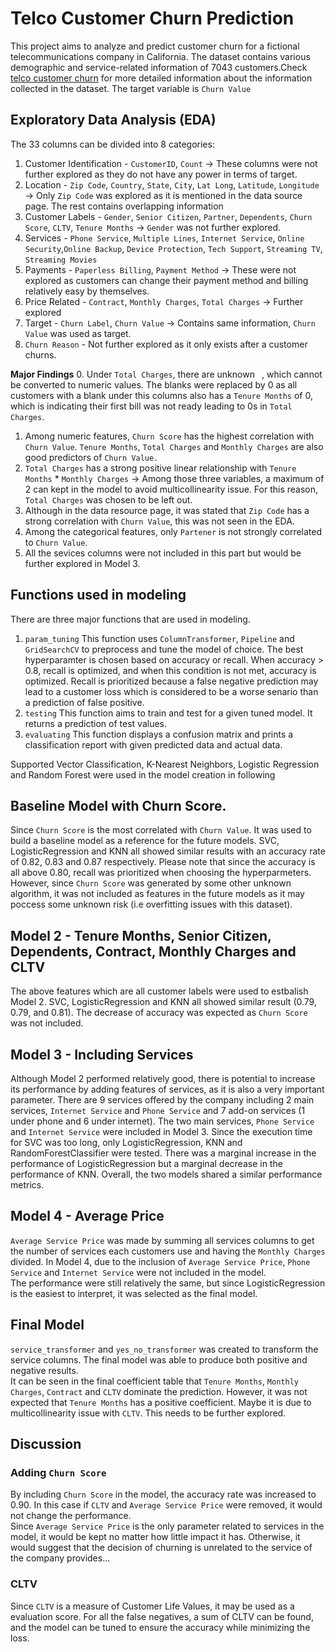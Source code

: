 # Telco Customer Churn Prediction
This project aims to analyze and predict customer churn for a fictional telecommunications company in California. 
The dataset contains various demographic and service-related information of 7043 customers.Check [telco customer churn](https://community.ibm.com/community/user/businessanalytics/blogs/steven-macko/2019/07/11/telco-customer-churn-1113) for more detailed information about the information collected in the dataset. 
The target variable is `Churn Value`

## Exploratory Data Analysis (EDA)
The 33 columns can be divided into 8 categories: 
1. Customer Identification - `CustomerID`, `Count` -> These columns were not further explored as they do not have any power in terms of target.
2. Location - `Zip Code`, `Country`, `State`, `City`, `Lat Long`, `Latitude`, `Longitude` -> Only `Zip Code` was explored as it is mentioned in the data source page. The rest contains overlapping information
3. Customer Labels - `Gender`, `Senior Citizen`, `Partner`, `Dependents`, `Churn Score`, `CLTV`, `Tenure Months` -> `Gender` was not further explored.
4. Services - `Phone Service`, `Multiple Lines`, `Internet Service`, `Online Security`,`Online Backup`, `Device Protection`, `Tech Support`, `Streaming TV`, `Streaming Movies`
5. Payments - `Paperless Billing`, `Payment Method` -> These were not explored as customers can change their payment method and billing relatively easy by themselves.
6. Price Related - `Contract`, `Monthly Charges`, `Total Charges` -> Further explored
7. Target - `Churn Label`, `Churn Value` -> Contains same information, `Churn Value` was used as target.
8. `Churn Reason` - Not further explored as it only exists after a customer churns.

**Major Findings**
0. Under `Total Charges`, there are unknown ` `, which cannot be converted to numeric values. The blanks were replaced by 0 as all customers with a blank under this columns also has a `Tenure Months` of 0, which is indicating their first bill was not ready leading to 0s in `Total Charges`. 
1. Among numeric features, `Churn Score` has the highest correlation with `Churn Value`. `Tenure Months`, `Total Charges` and `Monthly Charges` are also good predictors of `Churn Value.`
2. `Total Charges` has a strong positive linear relationship with `Tenure Months` * `Monthly Charges` -> Among those three variables, a maximum of 2 can kept in the model to avoid multicollinearity issue. For this reason, `Total Charges` was chosen to be left out.
3. Although in the data resource page, it was stated that `Zip Code` has a strong correlation with `Churn Value`, this was not seen in the EDA.
4. Among the categorical features, only `Partener` is not strongly correlated to `Churn Value`.
5. All the sevices columns were not included in this part but would be further explored in Model 3.

## Functions used in modeling
There are three major functions that are used in modeling. 
1. `param_tuning`
   This function uses `ColumnTransformer`, `Pipeline` and `GridSearchCV` to preprocess and tune the model of choice. The best hyperparamter is chosen based on accuracy or recall. When accuracy > 0.8, recall is optimized, and when this condition is not met, accuracy is optimized.
   Recall is prioritized because a false negative prediction may lead to a customer loss which is considered to be a worse senario than a prediction of false positive. 
2. `testing`
    This function aims to train and test for a given tuned model. It returns a prediction of test values. 
3. `evaluating`
   This function displays a confusion matrix and prints a classification report with given predicted data and actual data.

Supported Vector Classification, K-Nearest Neighbors, Logistic Regression and Random Forest were used in the model creation in following

## Baseline Model with Churn Score.
Since `Churn Score` is the most correlated with `Churn Value`. It was used to build a baseline model as a reference for the future models. 
SVC, LogisticRegression and KNN all showed similar results with an accuracy rate of 0.82, 0.83 and 0.87 respectively. Please note that since the accuracy is all above 0.80, recall was prioritized when choosing the hyperparmeters. 
However, since `Churn Score` was generated by some other unknown algorithm, it was not included as features in the future models as it may poccess some unknown risk (i.e overfitting issues with this dataset).

## Model 2 - Tenure Months, Senior Citizen, Dependents, Contract, Monthly Charges and CLTV
The above features which are all customer labels were used to estbalish Model 2. SVC, LogisticRegression and KNN all showed similar result (0.79, 0.79, and 0.81). The decrease of accuracy was expected as `Churn Score` was not included. 

## Model 3 - Including Services
Although Model 2 performed relatively good, there is potential to increase its performance by adding features of services, as it is also a very important parameter. 
There are 9 services offered by the company including 2 main services, `Internet Service` and `Phone Service` and 7 add-on services (1 under phone and 6 under internet).  The two main services, `Phone Service` and `Internet Service` were included in Model 3. 
Since the execution time for SVC was too long, only LogisticRegression, KNN and RandomForestClassifier were tested. There was a marginal increase in the performance of LogisticRegression but a marginal decrease in the performance of KNN. Overall, the two models shared a similar performance metrics. 

## Model 4 - Average Price
`Average Service Price` was made by summing all services columns to get the number of services each customers use and having the `Monthly Charges` divided. In Model 4, due to the inclusion of `Average Service Price`, `Phone Service` and `Internet Service` were not included in the model.  
The performance were still relatively the same, but since LogisticRegression is the easiest to interpret, it was selected as the final model. 

## Final Model
`service_transformer` and `yes_no_transformer` was created to transform the service columns. The final model was able to produce both positive and negative results.  
It can be seen in the final coefficient table that `Tenure Months`, `Monthly Charges`, `Contract` and `CLTV` dominate the prediction. However, it was not expected that `Tenure Months` has a positive coefficient. Maybe it is due to multicollinearity issue with `CLTV`. This needs to be further explored. 

## Discussion
### Adding `Churn Score`
By including `Churn Score` in the model, the accuracy rate was increased to 0.90. In this case if `CLTV` and `Average Service Price` were removed, it would not change the performance.  
Since `Average Service Price` is the only parameter related to services in the model, it would be kept no matter how little impact it has. Otherwise, it would suggest that the decision of churning is unrelated to the service of the company provides...

### CLTV
Since `CLTV` is a measure of Customer Life Values, it may be used as a evaluation score. For all the false negatives, a sum of CLTV can be found, and the model can be tuned to ensure the accuracy while minimizing the loss. 


